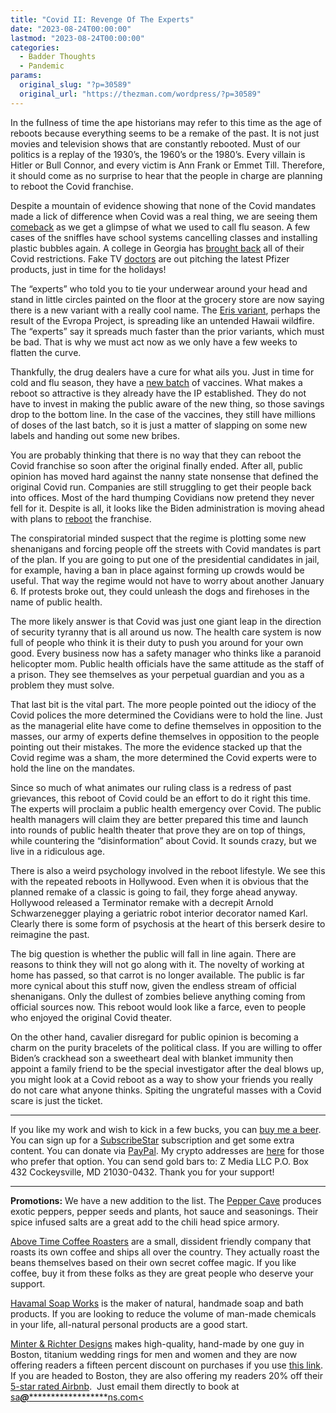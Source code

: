 ```yaml
---
title: "Covid II: Revenge Of The Experts"
date: "2023-08-24T00:00:00"
lastmod: "2023-08-24T00:00:00"
categories:
  - Badder Thoughts
  - Pandemic
params:
  original_slug: "?p=30589"
  original_url: "https://thezman.com/wordpress/?p=30589"
---
```


In the fullness of time the ape historians may refer to this time as the
age of reboots because everything seems to be a remake of the past. It
is not just movies and television shows that are constantly rebooted.
Must of our politics is a replay of the 1930’s, the 1960’s or the
1980’s. Every villain is Hitler or Bull Connor, and every victim is Ann
Frank or Emmet Till. Therefore, it should come as no surprise to hear
that the people in charge are planning to reboot the Covid franchise.

Despite a mountain of evidence showing that none of the Covid mandates
made a lick of difference when Covid was a real thing, we are seeing
them <a
href="https://thehill.com/policy/healthcare/4167625-mask-mandates-reemerge-amid-upturn-in-covid-19-cases/"
rel="noopener" target="_blank">comeback</a> as we get a glimpse of what
we used to call flu season. A few cases of the sniffles have school
systems cancelling classes and installing plastic bubbles again. A
college in Georgia has <a
href="https://www.cbsnews.com/atlanta/news/atlanta-based-morris-brown-college-says-they-are-reinstating-covid-mask-mandates/"
rel="noopener" target="_blank">brought back</a> all of their Covid
restrictions. Fake TV <a
href="https://www.foxnews.com/health/which-arm-should-you-use-covid-vaccine-booster-it-does-matter-study-suggests"
rel="noopener" target="_blank">doctors</a> are out pitching the latest
Pfizer products, just in time for the holidays!

The “experts” who told you to tie your underwear around your head and
stand in little circles painted on the floor at the grocery store are
now saying there is a new variant with a really cool name. The <a
href="https://www.nytimes.com/2023/08/11/well/live/covid-variant-eris-eg5.html"
rel="noopener" target="_blank">Eris variant</a>, perhaps the result of
the Evropa Project, is spreading like an untended Hawaii wildfire. The
“experts” say it spreads much faster than the prior variants, which must
be bad. That is why we must act now as we only have a few weeks to
flatten the curve.

Thankfully, the drug dealers have a cure for what ails you. Just in time
for cold and flu season, they have a
<a href="https://www.axios.com/2023/08/22/covid-booster-variants-weeks"
rel="noopener" target="_blank">new batch</a> of vaccines. What makes a
reboot so attractive is they already have the IP established. They do
not have to invest in making the public aware of the new thing, so those
savings drop to the bottom line. In the case of the vaccines, they still
have millions of doses of the last batch, so it is just a matter of
slapping on some new labels and handing out some new bribes.

You are probably thinking that there is no way that they can reboot the
Covid franchise so soon after the original finally ended. After all,
public opinion has moved hard against the nanny state nonsense that
defined the original Covid run. Companies are still struggling to get
their people back into offices. Most of the hard thumping Covidians now
pretend they never fell for it. Despite is all, it looks like the Biden
administration is moving ahead with plans to
<a href="https://www.whitehouse.gov/covidplan/" rel="noopener"
target="_blank">reboot</a> the franchise.

The conspiratorial minded suspect that the regime is plotting some new
shenanigans and forcing people off the streets with Covid mandates is
part of the plan. If you are going to put one of the presidential
candidates in jail, for example, having a ban in place against forming
up crowds would be useful. That way the regime would not have to worry
about another January 6. If protests broke out, they could unleash the
dogs and firehoses in the name of public health.

The more likely answer is that Covid was just one giant leap in the
direction of security tyranny that is all around us now. The health care
system is now full of people who think it is their duty to push you
around for your own good. Every business now has a safety manager who
thinks like a paranoid helicopter mom. Public health officials have the
same attitude as the staff of a prison. They see themselves as your
perpetual guardian and you as a problem they must solve.

That last bit is the vital part. The more people pointed out the idiocy
of the Covid polices the more determined the Covidians were to hold the
line. Just as the managerial elite have come to define themselves in
opposition to the masses, our army of experts define themselves in
opposition to the people pointing out their mistakes. The more the
evidence stacked up that the Covid regime was a sham, the more
determined the Covid experts were to hold the line on the mandates.

Since so much of what animates our ruling class is a redress of past
grievances, this reboot of Covid could be an effort to do it right this
time. The experts will proclaim a public health emergency over Covid.
The public health managers will claim they are better prepared this time
and launch into rounds of public health theater that prove they are on
top of things, while countering the “disinformation” about Covid. It
sounds crazy, but we live in a ridiculous age.

There is also a weird psychology involved in the reboot lifestyle. We
see this with the repeated reboots in Hollywood. Even when it is obvious
that the planned remake of a classic is going to fail, they forge ahead
anyway. Hollywood released a Terminator remake with a decrepit Arnold
Schwarzenegger playing a geriatric robot interior decorator named Karl.
Clearly there is some form of psychosis at the heart of this berserk
desire to reimagine the past.

The big question is whether the public will fall in line again. There
are reasons to think they will not go along with it. The novelty of
working at home has passed, so that carrot is no longer available. The
public is far more cynical about this stuff now, given the endless
stream of official shenanigans. Only the dullest of zombies believe
anything coming from official sources now. This reboot would look like a
farce, even to people who enjoyed the original Covid theater.

On the other hand, cavalier disregard for public opinion is becoming a
charm on the purity bracelets of the political class. If you are willing
to offer Biden’s crackhead son a sweetheart deal with blanket immunity
then appoint a family friend to be the special investigator after the
deal blows up, you might look at a Covid reboot as a way to show your
friends you really do not care what anyone thinks. Spiting the
ungrateful masses with a Covid scare is just the ticket.

------------------------------------------------------------------------

If you like my work and wish to kick in a few bucks, you can
<a href="https://www.buymeacoffee.com/mujolulu" rel="noopener"
target="_blank">buy me a beer</a>. You can sign up for a
<a href="https://www.subscribestar.com/the-z-blog" rel="noopener"
target="_blank">SubscribeStar</a> subscription and get some extra
content. You can donate via <a
href="https://www.paypal.com/donate/?cmd=_s-xclick&amp;hosted_button_id=UDAS2Q8JYA6CN&amp;source=url"
rel="noopener" target="_blank">PayPal</a>. My crypto addresses are
<a href="https://thezman.com/wordpress/?page_id=22713" rel="noopener"
target="_blank">here</a> for those who prefer that option. You can send
gold bars to: Z Media LLC P.O. Box 432 Cockeysville, MD 21030-0432.
Thank you for your support!

------------------------------------------------------------------------

**Promotions:** We have a new addition to the list. The
<a href="https://peppercave.com/shop/ols/products" rel="noopener"
target="_blank">Pepper Cave</a> produces exotic peppers, pepper seeds
and plants, hot sauce and seasonings. Their spice infused salts are a
great add to the chili head spice armory.

<a href="https://abovetimecoffee.com/" rel="noopener"
target="_blank">Above Time Coffee Roasters</a> are a small, dissident
friendly company that roasts its own coffee and ships all over the
country. They actually roast the beans themselves based on their own
secret coffee magic. If you like coffee, buy it from these folks as they
are great people who deserve your support.

<a href="https://havamalsoapworks.com/" rel="noopener"
target="_blank">Havamal Soap Works</a> is the maker of natural, handmade
soap and bath products. If you are looking to reduce the volume of
man-made chemicals in your life, all-natural personal products are a
good start.

<a href="https://www.minterandrichterdesigns.com/"
rel="noreferrer nofollow noopener" target="_blank">Minter &amp; Richter
Designs</a> makes high-quality, hand-made by one guy in Boston, titanium
wedding rings for men and women and they are now offering readers a
fifteen percent discount on purchases if you use
<a href="https://www.minterandrichterdesigns.com/discount/ZMAN"
rel="noreferrer nofollow noopener" target="_blank">this link</a>.
<span class="highlight"><span class="colour"><span class="font"><span class="size">If
you are headed to Boston, they are also offering my readers 20% off
their <a
href="https://www.airbnb.com/users/7988017/listings?user_id=7988017&amp;s=3"
rel="noopener noreferrer" target="_blank">5-star rated Airbnb</a>.  Just
email them directly to book at
<a href="mailto:sa***@*********************ns.com"
data-original-string="qJLDTh598zUslCXvLugrqg==cb76jGjew+947HAnF10Mbt6QWaRQYs6Dx9ZgeWto5+Zy+qbve1ROh3aIy6VMdd0xfzT"><span
class="apbct-email-encoder"
data-original-string="XM5Ia3BKzv/r+7hZf6GnwA==cb7mKtNDcc0jCtIK73b/WjTbcaJsmMTPcif74aIQbhV/JMReG3EhtTztbDMHMmeiJrT"
title="This contact has been encoded by Anti-Spam by CleanTalk. Click to decode. To finish the decoding make sure that JavaScript is enabled in your browser.">sa<span
class="apbct-blur">***</span>@<span
class="apbct-blur">*********************</span>ns.com</span>&lt;</a></span></span></span></span>
